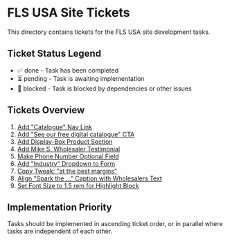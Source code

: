 # FLS USA Site Tickets

This directory contains tickets for the FLS USA site development tasks.

## Ticket Status Legend
- ✅ done - Task has been completed
- ⏳ pending - Task is awaiting implementation
- 🛑 blocked - Task is blocked by dependencies or other issues

## Tickets Overview

1. [Add "Catalogue" Nav Link](./01-add-catalogue.md)
2. [Add "See our free digital catalogue" CTA](./02-add-digital-catalogue-cta.md)
3. [Add Display-Box Product Section](./03-add-display-box-section.md)
4. [Add Mike S. Wholesaler Testimonial](./04-add-mike-s-testimonial.md)
5. [Make Phone Number Optional Field](./05-add-phone-number-field.md)
6. [Add "Industry" Dropdown to Form](./06-add-industry-dropdown.md)
7. [Copy Tweak: "at the best margins"](./07-copy-best-margins.md)
8. [Align "Spark the …" Caption with Wholesalers Text](./08-align-spark-with-wholesalers.md)
9. [Set Font Size to 1.5 rem for Highlight Block](./09-font-size-1_5rem.md)

## Implementation Priority
Tasks should be implemented in ascending ticket order, or in parallel where tasks are independent of each other.

